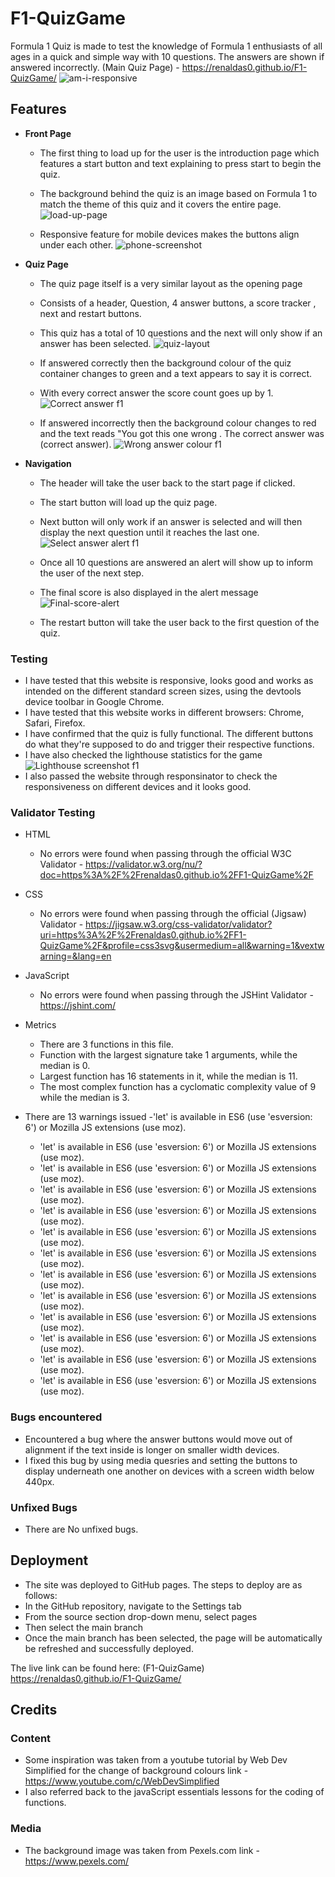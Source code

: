 # F1-QuizGame

Formula 1 Quiz is made to test the knowledge of Formula 1 enthusiasts of all ages in a quick and simple way with 10 questions.
The answers are shown if answered incorrectly.
(Main Quiz Page) - https://renaldas0.github.io/F1-QuizGame/
![am-i-responsive](https://user-images.githubusercontent.com/97538312/171836625-1c8571cb-9184-4bb7-84dc-7bc1a55dc444.jpg)


## **Features**

- **Front Page** 
  - The first thing to load up for the user is the introduction page which features a start button and text explaining to press start to begin the quiz.

  - The background behind the quiz is an image based on Formula 1 to match the theme of this quiz and it covers the entire page.
![load-up-page](https://user-images.githubusercontent.com/97538312/171836642-d72a3a59-e34b-4b6d-a9da-dd9c9816965a.jpg)

  - Responsive feature for mobile devices makes the buttons align under each other.
  ![phone-screenshot](https://user-images.githubusercontent.com/97538312/171836808-0dd9b2fc-ca14-45d6-8253-b8c0ded92d1c.jpg)




- **Quiz Page**
  - The quiz page itself is a very similar layout as the opening page
  - Consists of a header, Question, 4 answer buttons, a score tracker , next and restart buttons.
  - This quiz has a total of 10 questions and the next will only show if an answer has been selected.
![quiz-layout](https://user-images.githubusercontent.com/97538312/171836859-3ff20d50-5ec1-4b8f-ae12-a482165dfca8.jpg)




  - If answered correctly then the background colour of the quiz container changes to green and a text appears to say it is correct.
  - With every correct answer the score count goes up by 1.
![Correct answer f1](https://user-images.githubusercontent.com/97538312/171189079-081844f0-533d-4bc9-9a93-39f74bf4a638.jpg)



  - If answered incorrectly then the background colour changes to red and the text reads "You got this one wrong . The correct answer was (correct answer).
![Wrong answer colour f1](https://user-images.githubusercontent.com/97538312/171189096-2b8283f1-6d11-4710-bd4f-cbf0c08c4cd4.jpg)


- **Navigation**

  - The header will take the user back to the start page if clicked.
  - The start button will load up the quiz page.
  - Next button will only work if an answer is selected and will then display the next question until it reaches the last one.
![Select answer alert f1](https://user-images.githubusercontent.com/97538312/170990674-36b591d9-7529-48f9-82e1-378e25943408.jpg)

  - Once all 10 questions are answered an alert will show up to inform the user of the next step.
  - The final score is also displayed in the alert message
![Final-score-alert](https://user-images.githubusercontent.com/97538312/171836708-a7527347-4aef-4985-b6e5-1aca21db83f6.jpg)



  - The restart button will take the user back to the first question of the quiz.


### Testing

- I have tested that this website is responsive, looks good and works as intended on the different standard screen sizes, using the devtools device toolbar in Google Chrome.
- I have tested that this website works in different browsers: Chrome, Safari, Firefox.
- I have confirmed that the quiz is fully functional. The different buttons do what they're supposed to do and trigger their respective functions.
- I have also checked the lighthouse statistics for the game 
 ![Lighthouse screenshot f1](https://user-images.githubusercontent.com/97538312/170991041-8b061360-e3db-4e61-aac1-6123bd838238.jpg)
- I also passed the website through responsinator to check the responsiveness on different devices and it looks good.


### Validator Testing
- HTML
    - No errors were found when passing through the official W3C Validator - https://validator.w3.org/nu/?doc=https%3A%2F%2Frenaldas0.github.io%2FF1-QuizGame%2F

- CSS
    - No errors were found when passing through the official (Jigsaw) Validator - https://jigsaw.w3.org/css-validator/validator?uri=https%3A%2F%2Frenaldas0.github.io%2FF1-QuizGame%2F&profile=css3svg&usermedium=all&warning=1&vextwarning=&lang=en

- JavaScript
    - No errors were found when passing through the JSHint Validator - https://jshint.com/
     
- Metrics
    - There are 3 functions in this file.
    - Function with the largest signature take 1 arguments, while the median is 0.
    - Largest function has 16 statements in it, while the median is 11.
    - The most complex function has a cyclomatic complexity value of 9 while the median is 3.

- There are 13 warnings issued
	-'let' is available in ES6 (use 'esversion: 6') or Mozilla JS extensions (use moz).
	- 'let' is available in ES6 (use 'esversion: 6') or Mozilla JS extensions (use moz).
	- 'let' is available in ES6 (use 'esversion: 6') or Mozilla JS extensions (use moz).
	- 'let' is available in ES6 (use 'esversion: 6') or Mozilla JS extensions (use moz).
	- 'let' is available in ES6 (use 'esversion: 6') or Mozilla JS extensions (use moz).
	- 'let' is available in ES6 (use 'esversion: 6') or Mozilla JS extensions (use moz).
	- 'let' is available in ES6 (use 'esversion: 6') or Mozilla JS extensions (use moz).
	- 'let' is available in ES6 (use 'esversion: 6') or Mozilla JS extensions (use moz).
	- 'let' is available in ES6 (use 'esversion: 6') or Mozilla JS extensions (use moz).
	- 'let' is available in ES6 (use 'esversion: 6') or Mozilla JS extensions (use moz).
	- 'let' is available in ES6 (use 'esversion: 6') or Mozilla JS extensions (use moz).
	- 'let' is available in ES6 (use 'esversion: 6') or Mozilla JS extensions (use moz).
	- 'let' is available in ES6 (use 'esversion: 6') or Mozilla JS extensions (use moz).

### Bugs encountered 
 - Encountered a bug where the answer buttons would move out of alignment if the text inside is longer on smaller width devices.
 - I fixed this bug by using media quesries and setting the buttons to display underneath one another on devices with a screen width below 440px.

### Unfixed Bugs
 - There are No unfixed bugs.

## Deployment

- The site was deployed to GitHub pages. The steps to deploy are as follows:
- In the GitHub repository, navigate to the Settings tab
- From the source section drop-down menu, select pages
- Then select the main branch 
- Once the main branch has been selected, the page will be automatically be refreshed and successfully deployed.


The live link can be found here: (F1-QuizGame) https://renaldas0.github.io/F1-QuizGame/

## Credits

### Content
- Some inspiration was taken from a youtube tutorial by Web Dev Simplified for the change of background colours link - https://www.youtube.com/c/WebDevSimplified
- I also referred back to the javaScript essentials lessons for the coding of functions.

### Media
- The background image was taken from Pexels.com link - https://www.pexels.com/

